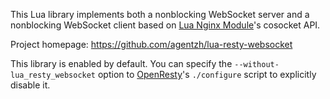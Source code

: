 <!---
    @title         Lua Resty Web Socket Library
    @creator       Yichun Zhang
    @created       2013-09-30 06:20 GMT
    @modifier      YichunZhang
    @modified      2013-09-30 06:24 GMT
    @changes       3
--->

This Lua library implements both a nonblocking WebSocket server and a nonblocking WebSocket client based on [Lua Nginx Module](lua-nginx-module/)'s cosocket API.

Project homepage: https://github.com/agentzh/lua-resty-websocket

This library is enabled by default. You can specify the `--without-lua_resty_websocket` option to [OpenResty](openresty/)'s `./configure` script to explicitly disable it.
